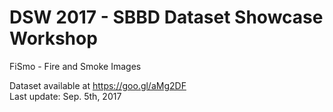 # DSW 2017 - SBBD Dataset Showcase Workshop

FiSmo - Fire and Smoke Images

Dataset available at https://goo.gl/aMg2DF  
Last update: Sep. 5th, 2017
